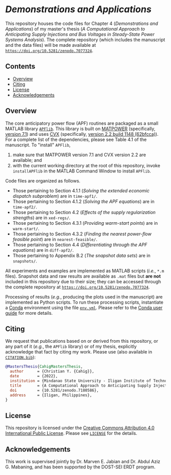 # *Demonstrations and Applications*

This repository houses the code files for
Chapter 4 (*Demonstrations and Applications*)
of my master's thesis
(*A Computational Approach to Anticipating Supply Injections and Bus Voltages in Steady-State Power Systems Analysis*).
The complete repository
(which includes the manuscript and the data files)
will be made available at
[`https://doi.org/10.5281/zenodo.7077324`](https://doi.org/10.5281/zenodo.7077324).

<!-- omit in toc -->
## Contents

- [Overview](#overview)
- [Citing](#citing)
- [License](#license)
- [Acknowledgements](#acknowledgements)

## Overview

The core anticipatory power flow (APF) routines are packaged as a small MATLAB library [`APFlib`](./APFlib/).
This library is built on [MATPOWER](https://github.com/MATPOWER/matpower)
(specifically, [version 7.1](https://github.com/MATPOWER/matpower/releases/tag/7.1))
and uses [CVX](http://cvxr.com/cvx)
(specifically, [version 2.2 build 1148 (62bfcca)](http://cvxr.com/cvx/download/)).
For a complete list of the dependencies, please see Table 4.1 of the manuscript.
To "install" `APFlib`,

1. make sure that MATPOWER version 7.1 and CVX version 2.2 are available;
   and
2. with the current working directory at the root of this repository,
   invoke `installAPFlib` in the MATLAB Command Window to install `APFlib`.

Code files are organized as follows.

- Those pertaining to Section 4.1.1 (*Solving the extended economic dispatch subproblem*)
  are in `time-apf1/`.
- Those pertaining to Section 4.1.2 (*Solving the APF equations*) are in `time-apf2/`.
- Those pertaining to Section 4.2 (*Effects of the supply regularization strengths*)
  are in `xed-regs/`.
- Those pertaining to Section 4.3.1 (*Providing warm-start points*) are in `warm-start/`.
- Those pertaining to Section 4.3.2 (*Finding the nearest power-flow feasible point*)
  are in `nearest-feasible/`.
- Those pertaining to Section 4.4 (*Differentiating through the APF equations*)
  are in `diff-apf2/`.
- Those pertaining to Appendix B.2 (*The snapshot data sets*) are in `snapshots/`.

All experiments and examples are implemented as MATLAB scripts (*i.e.*, `*.m` files).
Snapshot data and raw results are available as `.mat` files
but **are not** included in this repository due to their size;
they can be accessed through the complete repository at
[`https://doi.org/10.5281/zenodo.7077324`](https://doi.org/10.5281/zenodo.7077324).

Processing of results (*e.g.*, producing the plots used in the manuscript)
are implemented as Python scripts.
To run these processing scripts,
instantiate a [Conda](https://docs.conda.io/projects/conda/en/latest/) environment
using the file [`env.yml`](./env.yml).
Please refer to the [Conda user guide](https://docs.conda.io/projects/conda/en/latest/user-guide/index.html) for more details.

## Citing

We request that publications based on or derived from this repository,
or any part of it (*e.g.*, the `APFlib` library) or of my thesis,
explicitly acknowledge that fact by citing my work.
Please use (also available in [`CITATION.bib`](./CITATION.bib)):

```bibtex
@MastersThesis{CahigMastersThesis,
  author      = {Christian Y. {Cahig}},
  date        = {2022},
  institution = {Mindanao State University - Iligan Institute of Technology},
  title       = {A Computational Approach to Anticipating Supply Injections and Bus Voltages in Steady-State Power Systems Analysis},
  doi         = {10.5281/zenodo.7180586},
  address     = {Iligan, Philippines},
}
```

## License

This repository is licensed under the [Creative Commons Attribution 4.0 International Public License](https://creativecommons.org/licenses/by/4.0/).
Please see [`LICENSE`](./LICENSE) for the details.

## Acknowledgements

This work is supervised jointly by Dr. Marven E. Jabian and Dr. Abdul Aziz G. Mabaning,
and has been supported by the DOST-SEI ERDT program.
